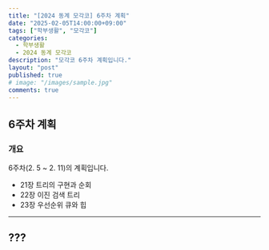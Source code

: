 ```yaml
---
title: "[2024 동계 모각코] 6주차 계획"
date: "2025-02-05T14:00:00+09:00"
tags: ["학부생활", "모각코"]
categories: 
  - 학부생활
  - 2024 동계 모각코
description: "모각코 6주차 계획입니다."
layout: "post"
published: true
# image: "/images/sample.jpg"
comments: true
---
```


## 6주차 계획
### 개요
6주차(2. 5 ~ 2. 11)의 계획입니다.
- 21장 트리의 구현과 순회
- 22장 이진 검색 트리
- 23장 우선순위 큐와 힙

* * *

## ???